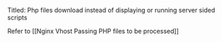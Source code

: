 Titled: Php files download instead of displaying or running server sided scripts

Refer to [[Nginx Vhost Passing PHP files to be processed]]